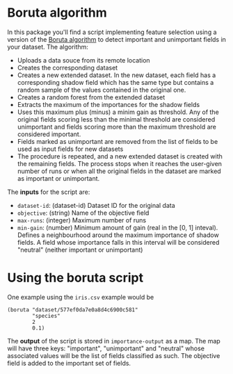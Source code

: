 # Boruta algorithm

In this package you'll find a script implementing feature selection using
a version of the
[Boruta algorithm](https://www.jstatsoft.org/article/view/v036i11/v36i11.pdf)
to detect important and unimportant fields in your dataset. The algorithm:

- Uploads a data souce from its remote location
- Creates the corresponding dataset
- Creates a new extended dataset. In the new dataset, each field has a
  corresponding shadow field which has the same type but contains a random
  sample of the values contained in the original one.
- Creates a random forest from the extended dataset
- Extracts the maximum of the importances for the shadow fields
- Uses this maximum plus (minus) a minim gain as threshold. Any of the original
  fields scoring less than the minimal threshold are considered unimportant
  and fields scoring more than the maximum threshold are considered important.
- Fields marked as unimportant are removed from the list of fields to be used
  as input fields for new datasets
- The procedure is repeated, and a new extended dataset is created with
  the remaining fields. The process stops when it reaches the user-given number
  of runs or when all the original fields in the dataset are marked as
  important or unimportant.

The **inputs** for the script are:

* `dataset-id`: (dataset-id) Dataset ID for the original data
* `objective`: (string) Name of the objective field
* `max-runs`: (integer) Maximum number of runs
* `min-gain`: (number) Minimum amount of gain (real in the [0, 1] inteval).
  Defines a neighbourhood
  around the maximum importance of shadow fields. A field whose importance
  falls in this interval will be considered "neutral" (neither important or
  unimportant)

# Using the boruta script

One example using the ``iris.csv`` example would be

```
(boruta "dataset/577ef0da7e0a8d4c6900c581"
        "species"
        2
        0.1)
```

The **output** of the script is stored in `importance-output` as a map.
The map will have
three keys: "important", "unimportant" and "neutral" whose associated values
will be the list of fields classified as such. The objective
field is added to the important set of fields.
